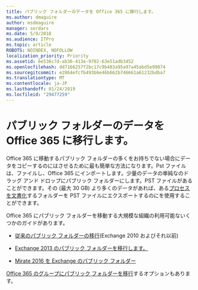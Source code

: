 ```yaml
---
title: パブリック フォルダーのデータを Office 365 に移行します。
ms.author: dmaguire
author: msdmaguire
manager: serdars
ms.date: 5/9/2018
ms.audience: ITPro
ms.topic: article
ROBOTS: NOINDEX, NOFOLLOW
localization_priority: Priority
ms.assetid: 6e536c7d-ab36-413e-9702-63e51adb3452
ms.openlocfilehash: dd7166257f2bc17c9b483a95a97a45abd5e99874
ms.sourcegitcommit: e2864efcfb493b6e46b662b746661a61232bdba7
ms.translationtype: MT
ms.contentlocale: ja-JP
ms.lasthandoff: 01/24/2019
ms.locfileid: "29477259"
---
```

# <a name="migrate-public-folder-data-to-office-365"></a>パブリック フォルダーのデータを Office 365 に移行します。

Office 365 に移動するパブリック フォルダーの多くをお持ちでない場合にデータをコピーするのにはさせるために最も簡単な方法になります。Pst ファイルは、ファイルし、Office 365 にインポートします。少量のデータの単純なのドラッグ アンド ドロップにパブリック フォルダーにします。PST ファイルがあることができます。その (最大 30 GB) より多くのデータがあれば、ある[プロセスを文書化](https://technet.microsoft.com/library/dn874017%28v=exchg.150%29.aspx)するフォルダーを PST ファイルにエクスポートするのにを使用することができます。 
  
Office 365 にパブリック フォルダーを移動する大規模な組織の利用可能ないくつかのガイドがあります。
  
- [従来のパブリック フォルダーの移行](https://technet.microsoft.com/en-us/library/dn874017%28v=exchg.150%29.aspx)(Exchange 2010 およびそれ以前) 
    
- [Exchange 2013 のパブリック フォルダーを移行します。](https://technet.microsoft.com/library/mt798260%28v=exchg.150%29.aspx)
    
- [Mirate 2016 を Exchange のパブリック フォルダー](https://technet.microsoft.com/library/mt798260%28v=exchg.160%29.aspx)
    
[Office 365 のグループにパブリック フォルダーを移行](https://technet.microsoft.com/library/mt843872%28v=exchg.150%29.aspx)するオプションもあります。
  

